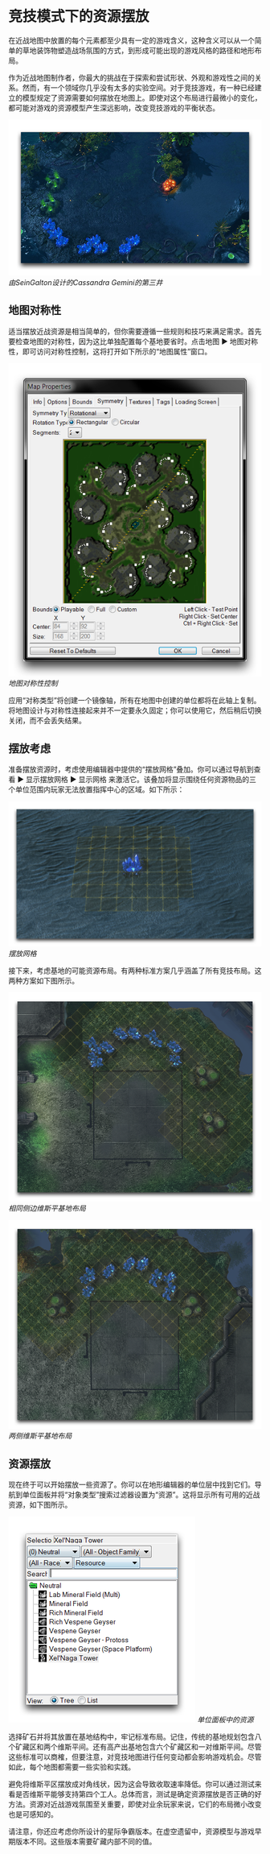 # 竞技模式下的资源摆放

在近战地图中放置的每个元素都至少具有一定的游戏含义，这种含义可以从一个简单的草地装饰物塑造战场氛围的方式，到形成可能出现的游戏风格的路径和地形布局。

作为近战地图制作者，你最大的挑战在于探索和尝试形状、外观和游戏性之间的关系。然而，有一个领域你几乎没有太多的实验空间。对于竞技游戏，有一种已经建立的模型规定了资源需要如何摆放在地图上。即使对这个布局进行最微小的变化，都可能对游戏的资源模型产生深远影响，改变竞技游戏的平衡状态。

![](./resources/086_Resource_Placement_for_Competitive_Play1.png)
*由SeinGalton设计的Cassandra Gemini的第三井*

## 地图对称性

适当摆放近战资源是相当简单的，但你需要遵循一些规则和技巧来满足需求。首先要检查地图的对称性，因为这比单独配置每个基地要省时。点击地图 ▶︎ 地图对称性，即可访问对称性控制，这将打开如下所示的“地图属性”窗口。

![地图对称性控制](./resources/086_Resource_Placement_for_Competitive_Play2.png)
*地图对称性控制*

应用“对称类型”将创建一个镜像轴，所有在地图中创建的单位都将在此轴上复制。将地图设计与对称性连接起来并不一定要永久固定；你可以使用它，然后稍后切换关闭，而不会丢失结果。

## 摆放考虑

准备摆放资源时，考虑使用编辑器中提供的“摆放网格”叠加。你可以通过导航到查看 ▶︎ 显示摆放网格 ▶︎ 显示网格 来激活它。该叠加将显示围绕任何资源物品的三个单位范围内玩家无法放置指挥中心的区域。如下所示：

[![摆放网格](./resources/086_Resource_Placement_for_Competitive_Play3.png)](./resources/086_Resource_Placement_for_Competitive_Play3.png)
*摆放网格*

接下来，考虑基地的可能资源布局。有两种标准方案几乎涵盖了所有竞技布局。这两种方案如下图所示。

[![相同侧边维斯平基地布局](./resources/086_Resource_Placement_for_Competitive_Play4.png)](./resources/086_Resource_Placement_for_Competitive_Play4.png)
*相同侧边维斯平基地布局*

[![两侧维斯平基地布局](./resources/086_Resource_Placement_for_Competitive_Play5.png)](./resources/086_Resource_Placement_for_Competitive_Play5.png)
*两侧维斯平基地布局*

## 资源摆放

现在终于可以开始摆放一些资源了。你可以在地形编辑器的单位层中找到它们。导航到单位面板并将“对象类型”搜索过滤器设置为“资源”。这将显示所有可用的近战资源，如下图所示。

![单位面板中的资源](./resources/086_Resource_Placement_for_Competitive_Play6.png)
*单位面板中的资源*

选择矿石并将其放置在基地结构中，牢记标准布局。记住，传统的基地规划包含八个矿藏区和两个维斯平间。还有高产出基地包含六个矿藏区和一对维斯平间。尽管这些标准可以商榷，但要注意，对竞技地图进行任何变动都会影响游戏机会。尽管如此，每个地图都需要一些实验和实践。

避免将维斯平区摆放成对角线状，因为这会导致收取速率降低。你可以通过测试来看是否维斯平能够支持第四个工人。总体而言，测试是确定资源摆放是否正确的好方法。资源对近战游戏氛围至关重要，即使对业余玩家来说，它们的布局微小改变也是可感知的。

请注意，你还应考虑你所设计的星际争霸版本。在虚空遗留中，资源模型与游戏早期版本不同。这些版本需要矿藏内部不同的值。